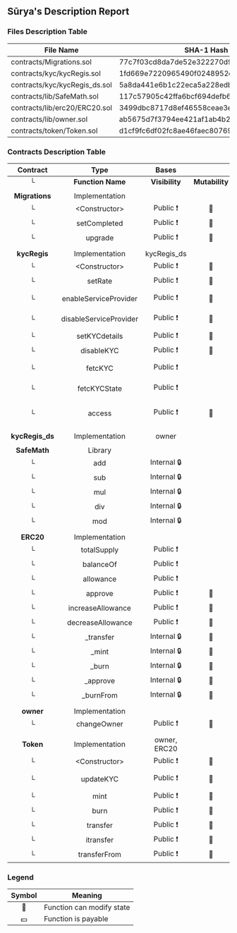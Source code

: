 ## Sūrya's Description Report

### Files Description Table


|  File Name  |  SHA-1 Hash  |
|-------------|--------------|
| contracts/Migrations.sol | 77c7f03cd8da7de52e322270d97f0b1952fcaef6 |
| contracts/kyc/kycRegis.sol | 1fd669e7220965490f0248952e58e2b2cca4a2bd |
| contracts/kyc/kycRegis_ds.sol | 5a8da441e6b1c22eca5a228edbb6ef0b0ecc0616 |
| contracts/lib/SafeMath.sol | 117c57905c42ffa6bcf694defb68e34096829e4f |
| contracts/lib/erc20/ERC20.sol | 3499dbc8717d8ef46558ceae3ea3c20fe84a40fe |
| contracts/lib/owner.sol | ab5675d7f3794ee421af1ab4b25b3c177c5d30e2 |
| contracts/token/Token.sol | d1cf9fc6df02fc8ae46faec80769ae84479db900 |


### Contracts Description Table


|  Contract  |         Type        |       Bases      |                  |                 |
|:----------:|:-------------------:|:----------------:|:----------------:|:---------------:|
|     └      |  **Function Name**  |  **Visibility**  |  **Mutability**  |  **Modifiers**  |
||||||
| **Migrations** | Implementation |  |||
| └ | \<Constructor\> | Public ❗️ | 🛑  | |
| └ | setCompleted | Public ❗️ | 🛑  | restricted |
| └ | upgrade | Public ❗️ | 🛑  | restricted |
||||||
| **kycRegis** | Implementation | kycRegis_ds |||
| └ | \<Constructor\> | Public ❗️ | 🛑  | |
| └ | setRate | Public ❗️ | 🛑  | isOwner |
| └ | enableServiceProvider | Public ❗️ | 🛑  | isKYCProviderDisabled isOwner |
| └ | disableServiceProvider | Public ❗️ | 🛑  | isKYCProviderEnabled isOwner |
| └ | setKYCdetails | Public ❗️ | 🛑  | isKYCProvider |
| └ | disableKYC | Public ❗️ | 🛑  | isOwner |
| └ | fetcKYC | Public ❗️ |   | isKYCProvider isValipurchase |
| └ | fetcKYCState | Public ❗️ |   | isKYCProvider isValipurchase |
| └ | access | Public ❗️ | 🛑  | isNotValipurchase isValibalance isKYCProvider |
||||||
| **kycRegis_ds** | Implementation | owner |||
||||||
| **SafeMath** | Library |  |||
| └ | add | Internal 🔒 |   | |
| └ | sub | Internal 🔒 |   | |
| └ | mul | Internal 🔒 |   | |
| └ | div | Internal 🔒 |   | |
| └ | mod | Internal 🔒 |   | |
||||||
| **ERC20** | Implementation |  |||
| └ | totalSupply | Public ❗️ |   | |
| └ | balanceOf | Public ❗️ |   | |
| └ | allowance | Public ❗️ |   | |
| └ | approve | Public ❗️ | 🛑  | |
| └ | increaseAllowance | Public ❗️ | 🛑  | |
| └ | decreaseAllowance | Public ❗️ | 🛑  | |
| └ | _transfer | Internal 🔒 | 🛑  | |
| └ | _mint | Internal 🔒 | 🛑  | |
| └ | _burn | Internal 🔒 | 🛑  | |
| └ | _approve | Internal 🔒 | 🛑  | |
| └ | _burnFrom | Internal 🔒 | 🛑  | |
||||||
| **owner** | Implementation |  |||
| └ | changeOwner | Public ❗️ | 🛑  | isOwner |
||||||
| **Token** | Implementation | owner, ERC20 |||
| └ | \<Constructor\> | Public ❗️ | 🛑  | |
| └ | updateKYC | Public ❗️ | 🛑  | isKYCContractUnSet isOwner |
| └ | mint | Public ❗️ | 🛑  | isOwner |
| └ | burn | Public ❗️ | 🛑  | isOwner |
| └ | transfer | Public ❗️ | 🛑  | |
| └ | itransfer | Public ❗️ | 🛑  | isKYCContract |
| └ | transferFrom | Public ❗️ | 🛑  | |


### Legend

|  Symbol  |  Meaning  |
|:--------:|-----------|
|    🛑    | Function can modify state |
|    💵    | Function is payable |
